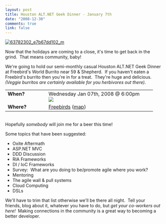 ```yaml
--- 
layout: post
title: Houston ALT.NET Geek Dinner - January 7th
date: "2008-12-30"
comments: true
link: false
---
```

<p><a href="http://flux88.com/files/media/image/WindowsLiveWriter/HoustonALT.NETGeekDinnerJanuary7th_805B/63782302_e7b67dd102_m_2.jpg"><img src="/images/63782302_e7b67dd102_m_thumb.jpg" alt="63782302_e7b67dd102_m"  border="0" /></a> </p> <p>Now that the holidays are coming to a close, it's time to get back in the grind.&nbsp; That means community, baby!&nbsp; </p> <p>We're going to hold our semi-monthly casual Houston ALT.NET Geek Dinner at Freebird's World Burrito near 59 &amp; Shepherd.&nbsp; If you haven't eaten a Freebird's burrito then you're in for a treat.&nbsp; They're huge and delicious.&nbsp; <em>(Veggie burritos are certainly available for you herbivores out there).</em></p> <table cellspacing="0" cellpadding="2" width="447" border="0"> <tbody> <tr> <td valign="top" width="116"><strong>When?</strong></td> <td valign="top" width="329">Wednesday Jan 07th, 2008 @ 6:00pm<br><a href="https://www.google.com/calendar/event?action=TEMPLATE&amp;tmeid=b3FnYmw1NTkyb2RjYjEzcmtqbzlxdDEwNG8gc3ViZGlnaXRhbEBt&amp;tmsrc=c3ViZGlnaXRhbEBnbWFpbC5jb20" target="_blank"><img src="/images/gc_button1_en.gif"  border="0" /></a> </td></tr> <tr> <td valign="top" width="116"><strong>Where?</strong></td> <td valign="top" width="329"><a href="http://freebirds.com/" target="_blank">Freebirds</a> (<a href="http://maps.google.com/maps?f=q&amp;hl=en&amp;geocode=&amp;q=3745+Greenbriar,+Houston&amp;sll=37.0625,-95.677068&amp;sspn=55.148262,79.101563&amp;ie=UTF8&amp;ll=29.732772,-95.41244&amp;spn=0.007472,0.009656&amp;z=17&amp;g=3745+Greenbriar,+Houston&amp;iwloc=addr" target="_blank">map</a>)</td></tr></tbody></table> <p><em></em>&nbsp;<br>Hopefully <em>somebody</em> will join me for a beer this time!</p> <p>Some topics that have been suggested:</p> <ul> <li>Oxite Aftermath</li> <li>ASP.NET MVC</li> <li>DDD Discussion</li> <li>RIA Frameworks</li> <li>DI / IoC Frameworks</li> <li>Survey:&nbsp; What are you doing to be/promote agile where you work?</li> <li>Mentoring</li> <li>The agile wall &amp; pull systems</li> <li>Cloud Computing</li> <li>DSLs</li></ul> <p>We'll have to trim that list otherwise we'll be there all night.&nbsp; Tell your friends, blog about it, whatever you have to do, but <em>get your co-workers out here!</em>&nbsp; Making connections in the community is a great way to becoming a better developer.</p>
